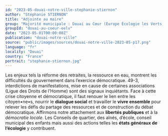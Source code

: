 ```yaml
---
id: "2023-05-douai-notre-ville-stephanie-stiernon"
author: "Stéphanie STIERNON"
title: "Adjointe au maire"
group: "Majorité municipale : Douai au Cœur (Europe Écologie les Verts)"
groupId: "douai-au-coeur-eelv"
date: "2023-05-01T00:00:00Z"
publication: "douai-notre-ville"
source: "public/images/sources/douai-notre-ville-2023-05-p17.png"
language: "fr"
locality: "Douai"
country: "France"
portrait: "stephanie-stiernon.jpg"
---
```


Les enjeux tels la réforme des retraites, la ressource en eau, montrent les difficultés du gouvernement dans l’exercice démocratique. 49-3, interdictions de manifestations, mise en cause de certaines associations (Ligue des Droits de l’Homme) sont des signaux inquiétants.
Face à cette crise citoyenne et démocratique, il faut renouer le lien entre les citoyen•ne•s, nourrir le **dialogue social** et travailler le **vivre ensemble** pour relever les défis du partage des ressources et de construction du débat démocratique.
Affirmons notre attachement aux **libertés publiques** et à la *démocratie locale*.
Les Conseils de quartier, des aînés, d’école, conseil municipal des enfants mais aussi des actions telles les **états généraux de l’écologie** y contribuent.

